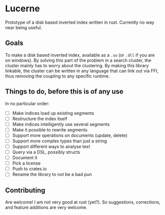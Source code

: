 Lucerne
=======

Prototype of a disk based inverted index written in rust. Currently no way near being useful.

Goals
-----

To make a disk based inverted index, available as a `.so` (or `.dll` if you are on windows). By solving this part of the problem in a search cluster, the cluster mainly has to worry about the clustering. By making this library linkable, the cluster can be written in any language that can link out via FFI, thus removing the coupling to any specific runtime.

Things to do, before this is of any use
---------------------------------------

In no particular order:

- [ ] Make indices load up existing segments
- [ ] Restructure the index itself
- [ ] Make indices intelligently use several segments
- [ ] Make it possible to rewrite segments
- [ ] Support more operations on documents (update, delete)
- [ ] Support more complex types than just a string
- [ ] Support different ways to analyse text
- [ ] Query via a DSL, possibly structs
- [ ] Document it
- [ ] Pick a license
- [ ] Push to crates.io
- [ ] Rename the library to not be a bad pun

Contributing
------------

Are welcome! I am not very good at rust (yet?). So suggestions, corrections, and feature additions are very welcome.
